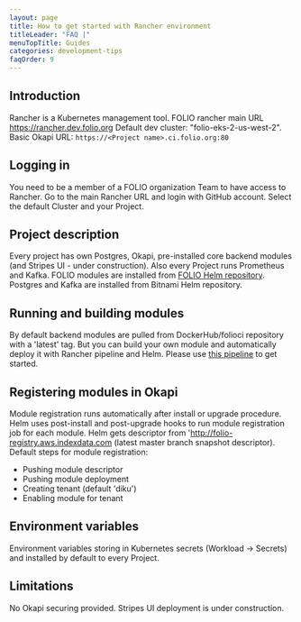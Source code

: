```yaml
---
layout: page
title: How to get started with Rancher environment
titleLeader: "FAQ |"
menuTopTitle: Guides
categories: development-tips
faqOrder: 9
---
```


## Introduction
Rancher is a Kubernetes management tool.
FOLIO rancher main URL https://rancher.dev.folio.org
Default dev cluster: "folio-eks-2-us-west-2".
Basic Okapi URL: `https://<Project name>.ci.folio.org:80`

## Logging in
You need to be a member of a FOLIO organization Team to have access to Rancher.
Go to the main Rancher URL and login with GitHub account.
Select the default Cluster and your Project.

## Project description
Every project has own Postgres, Okapi, pre-installed core backend modules (and Stripes UI - under construction).
Also every Project runs Prometheus and Kafka.
FOLIO modules are installed from [FOLIO Helm repository](https://github.com/folio-org/folio-helm).
Postgres and Kafka are installed from Bitnami Helm repository.

## Running and building modules
By default backend modules are pulled from DockerHub/folioci repository with a 'latest' tag.
But you can build your own module and automatically deploy it with Rancher pipeline and Helm.
Please use [this pipeline](https://github.com/folio-org/mod-pubsub/blob/master/.rancher-pipeline.yml) to get started.

## Registering modules in Okapi
Module registration runs automatically after install or upgrade procedure.
Helm uses post-install and post-upgrade hooks to run module registration job for each module.
Helm gets descriptor from 'http://folio-registry.aws.indexdata.com (latest master branch snapshot descriptor).
Default steps for module registration:
* Pushing module descriptor
* Pushing module deployment
* Creating tenant (default 'diku')
* Enabling module for tenant

## Environment variables
Environment variables storing in Kubernetes secrets (Workload -> Secrets) and installed by default to every Project.

## Limitations
No Okapi securing provided.
Stripes UI deployment is under construction.

